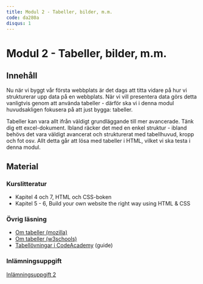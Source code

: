 ```yaml
---
title: Modul 2 - Tabeller, bilder, m.m.
code: da280a
disqus: 1
---
```


# Modul 2 - Tabeller, bilder, m.m.

## Innehåll

Nu när vi byggt vår första webbplats är det dags att titta vidare på hur vi strukturerar upp data på en webbplats. När vi vill presentera data görs detta vanligtvis genom att använda tabeller - därför ska vi i denna modul huvudsakligen fokusera på att just bygga: tabeller.

Tabeller kan vara allt ifrån väldigt grundläggande till mer avancerade. Tänk dig ett excel-dokument. Ibland räcker det med en enkel struktur - ibland behövs det vara väldigt avancerat och strukturerat med tabellhuvud, kropp och fot osv. Allt detta går att lösa med tabeller i HTML, vilket vi ska testa i denna modul.

## Material

### Kurslitteratur

* Kapitel 4 och 7, HTML och CSS-boken
* Kapitel 5 - 6, Build your own website the right way using HTML & CSS

### Övrig läsning

* [Om tabeller (mozilla)](https://developer.mozilla.org/en-US/docs/Web/HTML/Element/table)
* [Om tabeller (w3schools)](http://www.w3schools.com/tags/tag_table.asp)
* [Tabellövningar i CodeAcademy](https://www.codecademy.com/courses/web-beginner-en-f8mcL/0/1) (guide)

### Inlämningsuppgift

[Inlämningsuppgift 2](/courses/da280a/assignments/uppg2.html)
